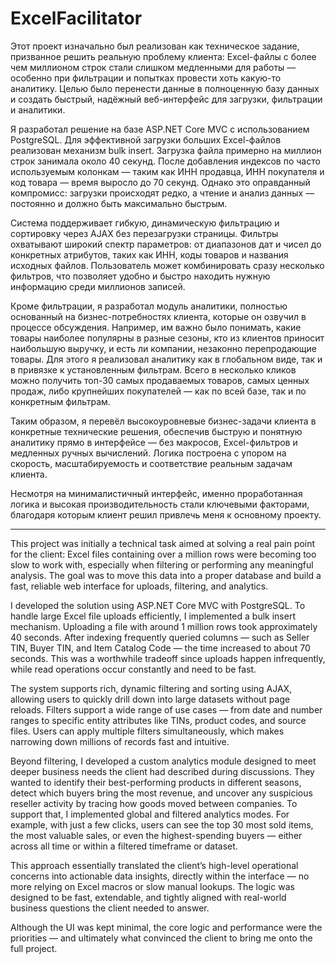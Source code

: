 # ExcelFacilitator

Этот проект изначально был реализован как техническое задание, призванное решить реальную проблему клиента: Excel-файлы с более чем миллионом строк стали слишком медленными для работы — особенно при фильтрации и попытках провести хоть какую-то аналитику. Целью было перенести данные в полноценную базу данных и создать быстрый, надёжный веб-интерфейс для загрузки, фильтрации и аналитики.

Я разработал решение на базе ASP.NET Core MVC с использованием PostgreSQL. Для эффективной загрузки больших Excel-файлов реализован механизм bulk insert. Загрузка файла примерно на миллион строк занимала около 40 секунд. После добавления индексов по часто используемым колонкам — таким как ИНН продавца, ИНН покупателя и код товара — время выросло до 70 секунд. Однако это оправданный компромисс: загрузки происходят редко, а чтение и анализ данных — постоянно и должно быть максимально быстрым.

Система поддерживает гибкую, динамическую фильтрацию и сортировку через AJAX без перезагрузки страницы. Фильтры охватывают широкий спектр параметров: от диапазонов дат и чисел до конкретных атрибутов, таких как ИНН, коды товаров и названия исходных файлов. Пользователь может комбинировать сразу несколько фильтров, что позволяет удобно и быстро находить нужную информацию среди миллионов записей.

Кроме фильтрации, я разработал модуль аналитики, полностью основанный на бизнес-потребностях клиента, которые он озвучил в процессе обсуждения. Например, им важно было понимать, какие товары наиболее популярны в разные сезоны, кто из клиентов приносит наибольшую выручку, и есть ли компании, незаконно перепродающие товары. Для этого я реализовал аналитику как в глобальном виде, так и в привязке к установленным фильтрам. Всего в несколько кликов можно получить топ-30 самых продаваемых товаров, самых ценных продаж, либо крупнейших покупателей — как по всей базе, так и по конкретным фильтрам.

Таким образом, я перевёл высокоуровневые бизнес-задачи клиента в конкретные технические решения, обеспечив быструю и понятную аналитику прямо в интерфейсе — без макросов, Excel-фильтров и медленных ручных вычислений. Логика построена с упором на скорость, масштабируемость и соответствие реальным задачам клиента.

Несмотря на минималистичный интерфейс, именно проработанная логика и высокая производительность стали ключевыми факторами, благодаря которым клиент решил привлечь меня к основному проекту.

---

This project was initially a technical task aimed at solving a real pain point for the client: Excel files containing over a million rows were becoming too slow to work with, especially when filtering or performing any meaningful analysis. The goal was to move this data into a proper database and build a fast, reliable web interface for uploads, filtering, and analytics.

I developed the solution using ASP.NET Core MVC with PostgreSQL. To handle large Excel file uploads efficiently, I implemented a bulk insert mechanism. Uploading a file with around 1 million rows took approximately 40 seconds. After indexing frequently queried columns — such as Seller TIN, Buyer TIN, and Item Catalog Code — the time increased to about 70 seconds. This was a worthwhile tradeoff since uploads happen infrequently, while read operations occur constantly and need to be fast.

The system supports rich, dynamic filtering and sorting using AJAX, allowing users to quickly drill down into large datasets without page reloads. Filters support a wide range of use cases — from date and number ranges to specific entity attributes like TINs, product codes, and source files. Users can apply multiple filters simultaneously, which makes narrowing down millions of records fast and intuitive.

Beyond filtering, I developed a custom analytics module designed to meet deeper business needs the client had described during discussions. They wanted to identify their best-performing products in different seasons, detect which buyers bring the most revenue, and uncover any suspicious reseller activity by tracing how goods moved between companies. To support that, I implemented global and filtered analytics modes. For example, with just a few clicks, users can see the top 30 most sold items, the most valuable sales, or even the highest-spending buyers — either across all time or within a filtered timeframe or dataset.

This approach essentially translated the client’s high-level operational concerns into actionable data insights, directly within the interface — no more relying on Excel macros or slow manual lookups. The logic was designed to be fast, extendable, and tightly aligned with real-world business questions the client needed to answer.

Although the UI was kept minimal, the core logic and performance were the priorities — and ultimately what convinced the client to bring me onto the full project.
